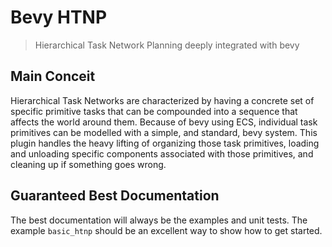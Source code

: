 # Bevy HTNP

> Hierarchical Task Network Planning deeply integrated with bevy

## Main Conceit

Hierarchical Task Networks are characterized by having a concrete set of specific primitive tasks that can be compounded into a sequence that affects the world around them. Because of bevy using ECS, individual task primitives can be modelled with a simple, and standard, bevy system. This plugin handles the heavy lifting of organizing those task primitives, loading and unloading specific components associated with those primitives, and cleaning up if something goes wrong.

## Guaranteed Best Documentation

The best documentation will always be the examples and unit tests. The example `basic_htnp` should be an excellent way to show how to get started.
